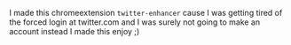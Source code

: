 I made this chromeextension `twitter-enhancer` cause I was getting tired of the forced login at twitter.com and I was surely not going to make an account instead I made this enjoy ;)

